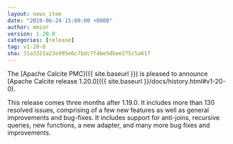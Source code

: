 ```yaml
---
layout: news_item
date: "2019-06-24 15:00:00 +0000"
author: mmior
version: 1.20.0
categories: [release]
tag: v1-20-0
sha: 31a3321a23e995e6c7bdc7f4be5dbee275c5a61f
---
```

<!--
{% comment %}
Licensed to the Apache Software Foundation (ASF) under one or more
contributor license agreements.  See the NOTICE file distributed with
this work for additional information regarding copyright ownership.
The ASF licenses this file to you under the Apache License, Version 2.0
(the "License"); you may not use this file except in compliance with
the License.  You may obtain a copy of the License at

http://www.apache.org/licenses/LICENSE-2.0

Unless required by applicable law or agreed to in writing, software
distributed under the License is distributed on an "AS IS" BASIS,
WITHOUT WARRANTIES OR CONDITIONS OF ANY KIND, either express or implied.
See the License for the specific language governing permissions and
limitations under the License.
{% endcomment %}
-->

The [Apache Calcite PMC]({{ site.baseurl }})
is pleased to announce
[Apache Calcite release 1.20.0]({{ site.baseurl }}/docs/history.html#v1-20-0).

This release comes three months after 1.19.0. It includes more than 130 resolved issues, comprising of a few new features as well as general improvements and bug-fixes.
It includes support for anti-joins, recursive queries, new functions, a new adapter, and many more bug fixes and improvements.
